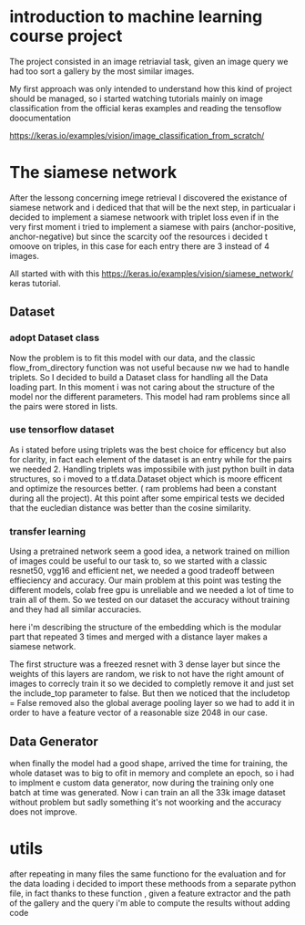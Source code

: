 # introduction to machine learning course project
The project consisted in an image retriavial task, given an image query we had too sort a gallery by the most similar images.

My first approach was only intended to understand how this kind of project should be managed, so i started watching tutorials mainly on image classification from the official keras examples and reading the tensoflow doocumentation

https://keras.io/examples/vision/image_classification_from_scratch/ 

# The siamese network
After the lessong concerning imege retrieval I discovered the existance of siamese network and i dediced that that will be the next step, in particualar i decided to implement a siamese netwoork with triplet loss even if in the very first moment i tried to implement a siamese with pairs (anchor-positive, anchor-negative) but since the scarcity oof the resources i decided t omoove on triples, in this case for each entry there are 3 instead of 4 images.


All started with with this https://keras.io/examples/vision/siamese_network/ keras tutorial. 

## Dataset 

### adopt Dataset class 
Now the problem is to fit this model with our data, and the classic flow_from_directory function was not useful because nw we had to handle triplets. So I decided to build a Dataset class for handling all the Data loading part. In this moment i was not caring about the structure of the model nor the different parameters.
This model had ram problems since all the pairs were stored in lists.

### use tensorflow dataset 
As i stated before using triplets was the best choice for efficency but also for clarity, in fact each element of the dataset is an entry while for the pairs we needed 2.
Handling triplets was impossibile with just python built in data structures, so i moved to a tf.data.Dataset object which is moore efficent and optimize the resources better. ( ram problems had been a constant during all the project). 
At this point after some empirical tests we decided that the eucledian distance was better than the cosine similarity.

### transfer learning

Using a pretrained network seem a good idea, a network trained on million of images could be useful to our task to, so we started with a classic resnet50, vgg16 and efficient net, we needed a good tradeoff between effieciency and accuracy. Our main problem at this point was testing the different models, colab free gpu is unreliable and we needed a lot of time to train all of them. So we tested on our dataset the accuracy without training and they had all similar accuracies. 

here i'm describing the structure of the embedding which is the modular part that repeated 3 times and merged with a distance layer makes a siamese network.

The first structure was a freezed resnet with 3 dense layer but since the weights of this layers are random, we risk to not have the right amount of images to correcly train it so we decided to completly remove it and just set the include_top parameter to false. But then we noticed that the includetop = False removed also the global average pooling layer so we had to add it in order to have a feature vector of a reasonable size 2048 in our case.

## Data Generator

when finally the model had a good shape, arrived the time for training, the whole dataset was to big to ofit in memory and complete an epoch, so i had to implment e custom data generator, now during the training only one batch at time was generated. Now i can train an all the 33k image dataset without problem but sadly something it's not woorking and the accuracy does not improve.



# utils 

after repeating in many files the same functiono for the evaluation and for the data loading i decided to import these methoods from a separate python file, in fact thanks to these function , given a feature extractor and the path of the gallery and the query i'm able to compute the results without adding code 
